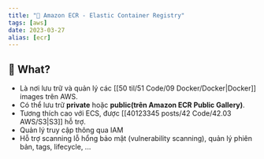 ```yaml
---
title: "🌱 Amazon ECR - Elastic Container Registry"
tags: [aws]
date: 2023-03-27
alias: [ecr]
---
```


## 🌿 What?
- Là nơi lưu trữ và quản lý các [[50 til/51 Code/09 Docker/Docker|Docker]] images trên AWS.
- Có thể lưu trữ **private** hoặc **public(trên Amazon ECR Public Gallery)**.
- Tương thích cao với ECS, được [[40123345 posts/42 Code/42.03 AWS/S3|S3]] hỗ trợ.
- Quản lý truy cập thông qua IAM
- Hỗ trợ scanning lỗ hổng bảo mật (vulnerability scanning), quản lý phiên bản, tags, lifecycle, ...


